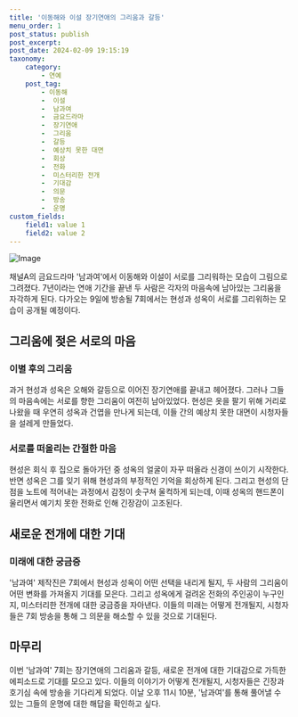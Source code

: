 ```yaml
---
title: '이동해와 이설 장기연애의 그리움과 갈등'
menu_order: 1
post_status: publish
post_excerpt: 
post_date: 2024-02-09 19:15:19
taxonomy:
    category:
        - 연예
    post_tag:
        - 이동해
        -  이설
        -  남과여
        -  금요드라마
        -  장기연애
        -  그리움
        -  갈등
        -  예상치 못한 대면
        -  회상
        -  전화
        -  미스터리한 전개
        -  기대감
        -  의문
        -  방송
        -  운명
custom_fields:
    field1: value 1
    field2: value 2
---
```


![Image](https://mimgnews.pstatic.net/image/108/2024/02/09/0003213967_001_20240209163001255.jpg?type=w540)

채널A의 금요드라마 '남과여'에서 이동해와 이설이 서로를 그리워하는 모습이 그림으로 그려졌다. 7년이라는 연애 기간을 끝낸 두 사람은 각자의 마음속에 남아있는 그리움을 자각하게 된다. 다가오는 9일에 방송될 7회에서는 현성과 성옥이 서로를 그리워하는 모습이 공개될 예정이다.
## 그리움에 젖은 서로의 마음
### 이별 후의 그리움
과거 현성과 성옥은 오해와 갈등으로 이어진 장기연애를 끝내고 헤어졌다. 그러나 그들의 마음속에는 서로를 향한 그리움이 여전히 남아있었다. 현성은 옷을 팔기 위해 거리로 나왔을 때 우연히 성옥과 건엽을 만나게 되는데, 이들 간의 예상치 못한 대면이 시청자들을 설레게 만들었다.
### 서로를 떠올리는 간절한 마음
현성은 회식 후 집으로 돌아가던 중 성옥의 얼굴이 자꾸 떠올라 신경이 쓰이기 시작한다. 반면 성옥은 그를 잊기 위해 현성과의 부정적인 기억을 회상하게 된다. 그리고 현성의 단점을 노트에 적어내는 과정에서 감정이 솟구쳐 울컥하게 되는데, 이때 성옥의 핸드폰이 울리면서 예기치 못한 전화로 인해 긴장감이 고조된다.
## 새로운 전개에 대한 기대
### 미래에 대한 궁금증
'남과여' 제작진은 7회에서 현성과 성옥이 어떤 선택을 내리게 될지, 두 사람의 그리움이 어떤 변화를 가져올지 기대를 모은다. 그리고 성옥에게 걸려온 전화의 주인공이 누구인지, 미스터리한 전개에 대한 궁금증을 자아낸다. 이들의 미래는 어떻게 전개될지, 시청자들은 7회 방송을 통해 그 의문을 해소할 수 있을 것으로 기대된다.
## 마무리
이번 '남과여' 7회는 장기연애의 그리움과 갈등, 새로운 전개에 대한 기대감으로 가득한 에피소드로 기대를 모으고 있다. 이들의 이야기가 어떻게 전개될지, 시청자들은 긴장과 호기심 속에 방송을 기다리게 되었다. 이날 오후 11시 10분, '남과여'를 통해 풀어낼 수 있는 그들의 운명에 대한 해답을 확인하고 싶다.
